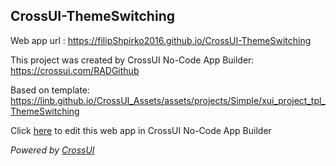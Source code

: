 ## CrossUI-ThemeSwitching
Web app url : https://filipShpirko2016.github.io/CrossUI-ThemeSwitching

This project was created by CrossUI No-Code App Builder: https://crossui.com/RADGithub

Based on template: https://linb.github.io/CrossUI_Assets/assets/projects/Simple/xui_project_tpl_ThemeSwitching

Click [here](https://crossui.com/RADGithub/#!from=github&owner=filipShpirko2016&repo=CrossUI-ThemeSwitching) to edit this web app in CrossUI No-Code App Builder

<i>Powered by [CrossUI](https://crossui.com)</i>
